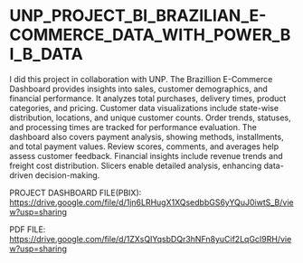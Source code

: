 # UNP_PROJECT_BI_BRAZILIAN_E-COMMERCE_DATA_WITH_POWER_BI_B_DATA

I did this project in collaboration with UNP. The Brazillion E-Commerce Dashboard provides insights into sales, customer demographics, and financial performance. It analyzes total purchases, delivery times, product categories, and pricing. Customer data visualizations include state-wise distribution, locations, and unique customer counts. Order trends, statuses, and processing times are tracked for performance evaluation. The dashboard also covers payment analysis, showing methods, installments, and total payment values. Review scores, comments, and averages help assess customer feedback. Financial insights include revenue trends and freight cost distribution. Slicers enable detailed analysis, enhancing data-driven decision-making.

PROJECT DASHBOARD FILE(PBIX): https://drive.google.com/file/d/1jn6LRHugX1XQsedbbGS6yYQuJ0iwtS_B/view?usp=sharing

PDF FILE: https://drive.google.com/file/d/1ZXsQIYqsbDQr3hNFn8yuCif2LqGcI9RH/view?usp=sharing 
